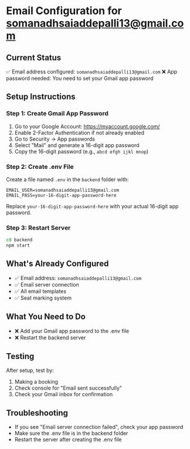 # Email Configuration for somanadhsaiaddepalli13@gmail.com

## Current Status
✅ Email address configured: `somanadhsaiaddepalli13@gmail.com`
❌ App password needed: You need to set your Gmail app password

## Setup Instructions

### Step 1: Create Gmail App Password
1. Go to your Google Account: https://myaccount.google.com/
2. Enable 2-Factor Authentication if not already enabled
3. Go to Security → App passwords
4. Select "Mail" and generate a 16-digit app password
5. Copy the 16-digit password (e.g., `abcd efgh ijkl mnop`)

### Step 2: Create .env File
Create a file named `.env` in the `backend` folder with:
```
EMAIL_USER=somanadhsaiaddepalli13@gmail.com
EMAIL_PASS=your-16-digit-app-password-here
```

Replace `your-16-digit-app-password-here` with your actual 16-digit app password.

### Step 3: Restart Server
```bash
cd backend
npm start
```

## What's Already Configured
- ✅ Email address: `somanadhsaiaddepalli13@gmail.com`
- ✅ Email server connection
- ✅ All email templates
- ✅ Seat marking system

## What You Need to Do
- ❌ Add your Gmail app password to the .env file
- ❌ Restart the backend server

## Testing
After setup, test by:
1. Making a booking
2. Check console for "Email sent successfully"
3. Check your Gmail inbox for confirmation

## Troubleshooting
- If you see "Email server connection failed", check your app password
- Make sure the .env file is in the backend folder
- Restart the server after creating the .env file 